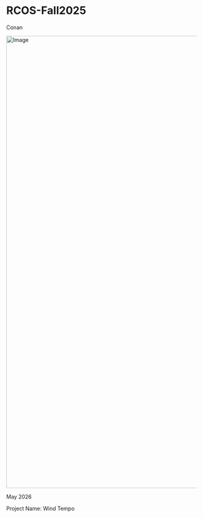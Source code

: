 # RCOS-Fall2025

Conan

<img width="1187" height="1193" alt="Image" src="https://github.com/user-attachments/assets/5d8f6753-aec2-461a-bca1-cb330053bd3a" />

May 2026

Project Name: Wind Tempo
